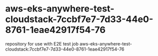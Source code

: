 # aws-eks-anywhere-test-cloudstack-7ccbf7e7-7d33-44e0-8761-1eae42917f54-76
repository for use with E2E test job aws-eks-anywhere-test-cloudstack:7ccbf7e7-7d33-44e0-8761-1eae42917f54-76
